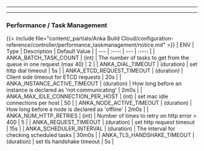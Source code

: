 
---
---
### Performance / Task Management
{{< include file="content/_partials/Anka Build Cloud/configuration-reference/controller/performance_taskmanagement/notice.md" >}}
| ENV | Type | Description | Default Value |
| --- | :---: | --- | :---: |
| ANKA_BATCH_TASK_COUNT | (int) | The number of tasks to get from the queue in one request (max 40) | 2 |
| ANKA_DIAL_TIMEOUT | (duration) | set http dial timeout | 5s |
| ANKA_ETCD_REQUEST_TIMEOUT | (duration) | Client side timeout for ETCD requests | 20s |
| ANKA_INSTANCE_ACTIVE_TIMEOUT | (duration) | How long before an instance is declared as 'not communicating' | 2m0s |
| ANKA_MAX_IDLE_CONNECTION_PER_HOST | (int) | set mac idle connections per host | 50 |
| ANKA_NODE_ACTIVE_TIMEOUT | (duration) | How long before a node is declared as 'offline' | 2m0s |
| ANKA_NUM_HTTP_RETRIES | (int) | Number of times to retry on http error > 400 | 5 |
| ANKA_REQUEST_TIMEOUT | (duration) | set http request timeout | 15s |
| ANKA_SCHEDULER_INTERVAL | (duration) | The interval for checking scheduled tasks | 30m0s |
| ANKA_TLS_HANDSHAKE_TIMEOUT | (duration) | set tls handshake timeout | 5s |
